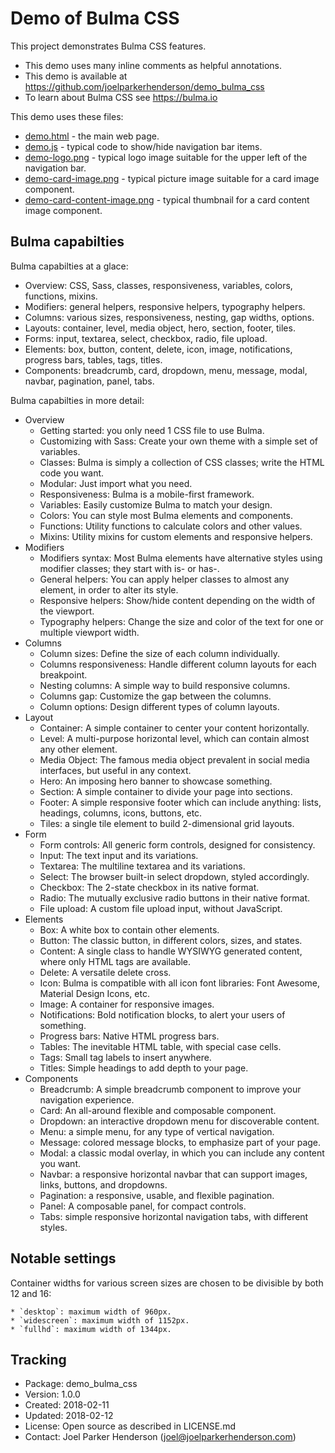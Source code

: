 # Demo of Bulma CSS

This project demonstrates Bulma CSS features.

  * This demo uses many inline comments as helpful annotations.
  * This demo is available at https://github.com/joelparkerhenderson/demo_bulma_css
  * To learn about Bulma CSS see https://bulma.io 

This demo uses these files:

  * [demo.html](demo.html) - the main web page.
  * [demo.js](demo.js) - typical code to show/hide navigation bar items.
  * [demo-logo.png](demo-logo.png) - typical logo image suitable for the upper left of the navigation bar.
  * [demo-card-image.png](demo-card.png) - typical picture image suitable for a card image component.
  * [demo-card-content-image.png](demo-card-content-image.png) - typical thumbnail for a card content image component.


## Bulma capabilties

Bulma capabilties at a glace:

  * Overview: CSS, Sass, classes, responsiveness, variables, colors, functions, mixins.
  * Modifiers: general helpers, responsive helpers, typography helpers.
  * Columns: various sizes, responsiveness, nesting, gap widths, options.
  * Layouts: container, level, media object, hero, section, footer, tiles.
  * Forms: input, textarea, select, checkbox, radio, file upload.
  * Elements: box, button, content, delete, icon, image, notifications, progress bars, tables, tags, titles.
  * Components: breadcrumb, card, dropdown, menu, message, modal, navbar, pagination, panel, tabs.

Bulma capabilties in more detail:

  * Overview
    * Getting started: you only need 1 CSS file to use Bulma.
    * Customizing with Sass: Create your own theme with a simple set of variables.
    * Classes: Bulma is simply a collection of CSS classes; write the HTML code you want.
    * Modular: Just import what you need.
    * Responsiveness: Bulma is a mobile-first framework.
    * Variables: Easily customize Bulma to match your design.
    * Colors: You can style most Bulma elements and components.
    * Functions: Utility functions to calculate colors and other values.
    * Mixins: Utility mixins for custom elements and responsive helpers.
  * Modifiers
    * Modifiers syntax: Most Bulma elements have alternative styles using modifier classes; they start with is- or has-.
    * General helpers: You can apply helper classes to almost any element, in order to alter its style.
    * Responsive helpers: Show/hide content depending on the width of the viewport.
    * Typography helpers: Change the size and color of the text for one or multiple viewport width.
  * Columns
    * Column sizes: Define the size of each column individually.
    * Columns responsiveness: Handle different column layouts for each breakpoint.
    * Nesting columns: A simple way to build responsive columns.
    * Columns gap: Customize the gap between the columns.
    * Column options: Design different types of column layouts.
  * Layout
    * Container: A simple container to center your content horizontally.
    * Level: A multi-purpose horizontal level, which can contain almost any other element.
    * Media Object: The famous media object prevalent in social media interfaces, but useful in any context.
    * Hero: An imposing hero banner to showcase something.
    * Section: A simple container to divide your page into sections.
    * Footer: A simple responsive footer which can include anything: lists, headings, columns, icons, buttons, etc. 
    * Tiles: a single tile element to build 2-dimensional grid layouts.
  * Form
    * Form controls: All generic form controls, designed for consistency.
    * Input: The text input and its variations.
    * Textarea: The multiline textarea and its variations.
    * Select: The browser built-in select dropdown, styled accordingly.
    * Checkbox: The 2-state checkbox in its native format.
    * Radio: The mutually exclusive radio buttons in their native format.
    * File upload: A custom file upload input, without JavaScript.
  * Elements
    * Box: A white box to contain other elements.
    * Button: The classic button, in different colors, sizes, and states.
    * Content: A single class to handle WYSIWYG generated content, where only HTML tags are available.
    * Delete: A versatile delete cross.
    * Icon: Bulma is compatible with all icon font libraries: Font Awesome, Material Design Icons, etc. 
    * Image: A container for responsive images.
    * Notifications: Bold notification blocks, to alert your users of something.
    * Progress bars: Native HTML progress bars.
    * Tables: The inevitable HTML table, with special case cells.
    * Tags: Small tag labels to insert anywhere.
    * Titles: Simple headings to add depth to your page.
  * Components
    * Breadcrumb: A simple breadcrumb component to improve your navigation experience.
    * Card: An all-around flexible and composable component.
    * Dropdown: an interactive dropdown menu for discoverable content.
    * Menu: a simple menu, for any type of vertical navigation.
    * Message: colored message blocks, to emphasize part of your page.
    * Modal: a classic modal overlay, in which you can include any content you want.
    * Navbar: a responsive horizontal navbar that can support images, links, buttons, and dropdowns.
    * Pagination: a responsive, usable, and flexible pagination.
    * Panel: A composable panel, for compact controls.
    * Tabs: simple responsive horizontal navigation tabs, with different styles.


## Notable settings

Container widths for various screen sizes are chosen to be divisible by both 12 and 16:

    * `desktop`: maximum width of 960px.
    * `widescreen`: maximum width of 1152px.
    * `fullhd`: maximum width of 1344px.


## Tracking ##

  * Package: demo_bulma_css
  * Version: 1.0.0
  * Created: 2018-02-11
  * Updated: 2018-02-12
  * License: Open source as described in LICENSE.md
  * Contact: Joel Parker Henderson (joel@joelparkerhenderson.com)
